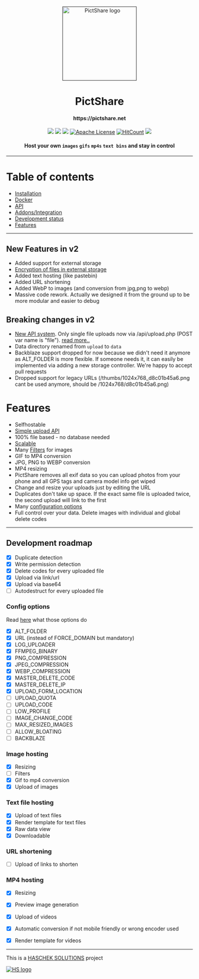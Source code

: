 <p align="center">
  <a href="" rel="noopener">
 <img height=200px src="https://pictshare.net/phhynj.png" alt="PictShare logo"></a>
</p>

<h1 align="center">PictShare</h1>

<h4 align="center">https://pictshare.net</h4>

<div align="center">
 
  
![](https://img.shields.io/badge/php-7.1%2B-brightgreen.svg)
[![](https://img.shields.io/docker/pulls/hascheksolutions/pictshare?color=brightgreen)](https://hub.docker.com/r/hascheksolutions/pictshare)
[![](https://img.shields.io/docker/cloud/build/hascheksolutions/pictshare?color=brightgreen)](https://hub.docker.com/r/hascheksolutions/pictshare/builds)
[![Apache License](https://img.shields.io/badge/license-Apache-brightgreen.svg?style=flat)](https://github.com/HaschekSolutions/pictshare/blob/master/LICENSE)
[![HitCount](http://hits.dwyl.io/HaschekSolutions/pictshare.svg)](http://hits.dwyl.io/HaschekSolutions/pictshare)
[![](https://img.shields.io/github/stars/HaschekSolutions/pictshare.svg?label=Stars&style=social)](https://github.com/HaschekSolutions/pictshare)

#### Host your own `images` `gifs` `mp4s` `text bins` and stay in control

</div>

-----------------------------------------

Table of contents
=================
* [Installation](/rtfm/INSTALL.md)
* [Docker](/rtfm/DOCKER.md)
* [API](/rtfm/API.md)
* [Addons/Integration](/rtfm/INTEGRATIONS.md)
* [Development status](#development-status)
* [Features](#features)

---

## New Features in v2

- Added support for external storage
- [Encryption of files in external storage](/rtfm/ENCRYPTION.md)
- Added text hosting (like pastebin)
- Added URL shortening
- Added WebP to images (and conversion from jpg,png to webp)
- Massive code rework. Actually we designed it from the ground up to be more modular and easier to debug

## Breaking changes in v2

- [New API system](/rtfm/API.md). Only single file uploads now via /api/upload.php (POST var name is "file"). [read more..](/rtfm/API.md)
- Data directory renamed from ```upload``` to ```data```
- Backblaze support dropped for now because we didn't need it anymore as ALT_FOLDER is more flexible. If someone needs it, it can easily be implemented via adding a new storage controller. We're happy to accept pull requests
- Dropped support for legacy URLs (/thumbs/1024x768_d8c01b45a6.png cant be used anymore, should be /1024x768/d8c01b45a6.png)

# Features

- Selfhostable
- [Simple upload API](/rtfm/API.md)
- 100% file based - no database needed
- [Scalable](/rtfm/SCALING.md)
- Many [Filters](/rtfm/IMAGEFILTERS.md) for images
- GIF to MP4 conversion
- JPG, PNG to WEBP conversion
- MP4 resizing
- PictShare removes all exif data so you can upload photos from your phone and all GPS tags and camera model info get wiped
- Change and resize your uploads just by editing the URL
- Duplicates don't take up space. If the exact same file is uploaded twice, the second upload will link to the first
- Many [configuration options](/rtfm/CONFIG.md)
- Full control over your data. Delete images with individual and global delete codes


---

## Development roadmap

- [x] Duplicate detection
- [x] Write permission detection
- [x] Delete codes for every uploaded file
- [x] Upload via link/url
- [x] Upload via base64
- [ ] Autodestruct for every uploaded file

### Config options

Read [here](/rtfm/CONFIG.md) what those options do

- [x] ALT_FOLDER
- [x] URL (instead of FORCE_DOMAIN but mandatory)
- [x] LOG_UPLOADER
- [x] FFMPEG_BINARY
- [x] PNG_COMPRESSION
- [x] JPEG_COMPRESSION
- [x] WEBP_COMPRESSION
- [x] MASTER_DELETE_CODE
- [x] MASTER_DELETE_IP
- [x] UPLOAD_FORM_LOCATION
- [ ] UPLOAD_QUOTA
- [ ] UPLOAD_CODE
- [ ] LOW_PROFILE
- [ ] IMAGE_CHANGE_CODE
- [ ] MAX_RESIZED_IMAGES
- [ ] ALLOW_BLOATING
- [ ] BACKBLAZE

### Image hosting
- [X] Resizing
- [ ] Filters
- [x] Gif to mp4 conversion
- [x] Upload of images

### Text file hosting
- [x] Upload of text files
- [x] Render template for text files
- [x] Raw data view
- [x] Downloadable

### URL shortening
- [ ] Upload of links to shorten

### MP4 hosting
- [x] Resizing
- [x] Preview image generation
- [x] Upload of videos
- [x] Automatic conversion if not mobile friendly or wrong encoder used
- [x] Render template for videos


---

This is a [HASCHEK SOLUTIONS](https://haschek.solutions) project

[![HS logo](https://pictshare.net/css/imgs/hs_logo.png)](https://haschek.solutions)
